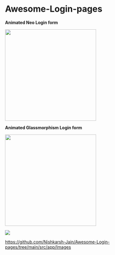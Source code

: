 # Awesome-Login-pages

**Animated Neo Login form**

<img src="https://user-images.githubusercontent.com/94288727/209667881-a3945552-0042-449d-a566-c797517fbd16.png" style=" width:300px ; height:300px">


**Animated Glassmorphism Login form** 

<img src="https://github.com/Nishkarsh-Jain/Awesome-Login-pages/tree/main/src/app/Images/Glassmorphism.png" style=" width:300px ; height:300px">

![](https://github.com/Nishkarsh-Jain/Awesome-Login-pages/tree/main/src/app/Images/Glassmorphism.png)


https://github.com/Nishkarsh-Jain/Awesome-Login-pages/tree/main/src/app/Images
